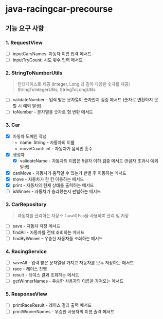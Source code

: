 # java-racingcar-precourse

## 기능 요구 사항

### 1. RequestView

- [ ] inputCarsNames: 자동차 이름 입력 메서드
- [ ] inputTryCount: 시도 횟수 입력 메서드

### 2. StringToNumberUtils

> 인터페이스로 제공 (Integer, Long 과 같이 다양한 숫자를 제공)
> StringToIntegerUtils, StringToLongUtils

- [ ] validateNumber - 입력 받은 문자열이 숫자인지 검증 메서드 (숫자로 변환하지 못할 시 예외 발생)
- [ ] toNumber - 문자열을 숫자로 형 변환 메서드

### 3. Car

- [X] 자동차 도메인 작성
    - name: String - 자동차의 이름
    - moveCount: int - 자동차가 움직인 횟수
- [X] 생성자
    - [X] validateName - 자동차의 이름은 5글자 이하 검증 메서드 (5글자 초과시 예외 발생)
- [X] canMove - 자동차가 움직일 수 있는가 판별 후 이동하는 메서드
- [X] move - 자동차가 한 칸 이동하는 메서드
- [X] print - 자동차의 현재 상태를 출력하는 메서드
- [ ] isWinner - 자동차가 승리했는지 판별하는 메서드

### 3. CarRepository

> 자동차를 관리하는 저장소
> `Java`의 `Map`을 사용하여 관리 및 저장

- [ ] save - 자동차 저장 메서드
- [ ] findAll - 자동차를 전체 조회하는 메서드
- [ ] findByWinner - 우승한 자동차를 조회하는 메서드

### 4. RacingService

- [ ] saveAll - 입력 받은 문자열을 가지고 자동차를 모두 저장하는 메서드
- [ ] race - 레이스 진행
- [ ] result - 레이스 결과 조회하는 메서드
- [ ] getWinnerNames - 우승한 사용자의 이름을 가져오는 메서드

### 5. ResponseView

- [ ] printRaceResult - 레이스 결과 출력 메서드
- [ ] printWinnerNames - 우승한 사용자의 이름 출력 메서드